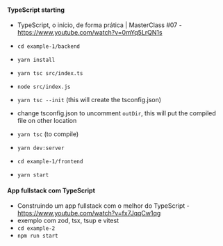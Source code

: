 #### TypeScript starting
 - TypeScript, o início, de forma prática | MasterClass #07 - https://www.youtube.com/watch?v=0mYq5LrQN1s
 - `cd example-1/backend`
 - `yarn install`
 - `yarn tsc src/index.ts`
 - `node src/index.js`

 - `yarn tsc --init` (this will create the tsconfig.json)
 - change tsconfig.json to uncomment `outDir`, this will put the compiled file on other location
 - `yarn tsc` (to compile)
 - `yarn dev:server`

 - `cd example-1/frontend`
 - `yarn start`

#### App fullstack com TypeScript
 - Construindo um app fullstack com o melhor do TypeScript - https://www.youtube.com/watch?v=fx7JqqCw1qg
 - exemplo com zod, tsx, tsup e vitest
 - `cd example-2`
 - `npm run start`